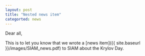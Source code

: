 ```yaml
---
layout: post
title: "Nested news item"
categorted: news
---
```


Dear all,

This is to let you know that we wrote a [news item]({{ site.baseurl }}/images/SIAM_news.pdf) to SIAM about the Krylov Day.

